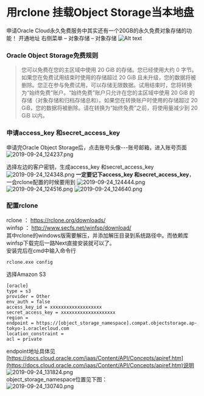 # 用rclone 挂载Object Storage当本地盘
  申请Oracle Cloud永久免费服务中其实还有一个20GB的永久免费对象存储的功能！
开通地址
右侧菜单 – 对象存储 – 对象存储
![Alt text](https://img13.360buyimg.com/img/jfs/t1/43255/27/15443/44865/5d81fb68E7f588772/db3e4b8cfa6e6f19.png)

### Oracle Object Storage免费规则
>您可以免费在您的主区域中使用 20 GiB 的存储。您已经使用大约 0 字节。如果您在免费试用结束时使用的存储超过 20 GiB 且未升级，您的数据将被删除。您正在参与免费试用，可以存储无限数据。试用结束时，您将转换为“始终免费”账户。“始终免费”账户只允许在您的主区域中使用 20 GiB 的存储（对象存储和归档存储总和）。如果您在转换账户时使用的存储超过 20 GiB，您的数据将被删除。请在转换为“始终免费”之前，将使用量减少到 20 GiB 以内。

### 申请access_key 和secret_access_key
申请完Oracle Object Storage后，点击账号头像---账号邮箱，进入账号页面
![2019-09-24_124237.png](https://i.loli.net/2019/09/24/gTpfyEBramdvRul.png)

选择左边的客户密钥，生成access_key 和secret_access_key
![2019-09-24_124348.png](https://i.loli.net/2019/09/24/Rb8ZplcBqT47zVk.png)
**一定要记下access_key 和secret_access_key**，一会rclone配置的时候要用到
![2019-09-24_124444.png](https://i.loli.net/2019/09/24/aq2O53Zv4elmIjK.png)
![2019-09-24_124516.png](https://i.loli.net/2019/09/24/92HOi7lBVCwxZsf.png)
![2019-09-24_124640.png](https://i.loli.net/2019/09/24/jJVdTsxvr7oeOAL.png)

###  配置rclone
rclone ： https://rclone.org/downloads/  
winfsp ： http://www.secfs.net/winfsp/download/  
其中rclone的windows版需要解压，并添加解压目录到系统路径中。而依赖库winfsp下载完后一路Next直接安装就可以了。  
安装完后在cmd中输入命令行 
```
rclone.exe config 
```
选择Amazon S3
```
[oracle]
type = s3
provider = Other
env_auth = false
access_key_id = xxxxxxxxxxxxxxxxxxx
secret_access_key = xxxxxxxxxxxxxxxxxxxx
region =  
endpoint = https://[object_storage_namespace].compat.objectstorage.ap-tokyo-1.oraclecloud.com  
location_constraint =  
acl = private
```
endpoint地址具体见[https://docs.cloud.oracle.com/iaas/Content/API/Concepts/apiref.htm](https://docs.cloud.oracle.com/iaas/Content/API/Concepts/apiref.htm)说明  
![2019-09-24_131824.png](https://i.loli.net/2019/09/24/2UGisl5tEKbMWHZ.png)  
object_storage_namespace位置见下图：  
![2019-09-24_130740.png](https://i.loli.net/2019/09/24/IGr1UmFxy7BWliY.png)
